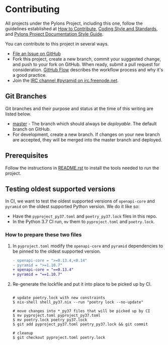 # Contributing

All projects under the Pylons Project, including this one, follow the guidelines established at [How to Contribute](https://pylonsproject.org/community-how-to-contribute.html), [Coding Style and Standards](https://pylonsproject.org/community-coding-style-standards.html), and [Pylons Project Documentation Style Guide](https://docs.pylonsproject.org/projects/docs-style-guide/).

You can contribute to this project in several ways.

*   [File an Issue on GitHub](https://github.com/Pylons/pyramid_openapi3/issues)
*   Fork this project, create a new branch, commit your suggested change, and push to your fork on GitHub.
    When ready, submit a pull request for consideration.
    [GitHub Flow](https://guides.github.com/introduction/flow/index.html) describes the workflow process and why it's a good practice.
*   Join the [IRC channel #pyramid on irc.freenode.net](https://webchat.freenode.net/?channels=pyramid).

## Git Branches

Git branches and their purpose and status at the time of this writing are listed below.

*   [master](https://github.com/Pylons/pyramid_openapi3/) - The branch which should always be *deployable*. The default branch on GitHub.
*   For development, create a new branch. If changes on your new branch are accepted, they will be merged into the master branch and deployed.

## Prerequisites

Follow the instructions in [README.rst](https://github.com/Pylons/pyramid_openapi3/) to install the tools needed to run the project.

## Testing oldest supported versions

In CI, we want to test the oldest supported versions of `openapi-core` and `pyramid` on the oldest supported Python version. We do it like so:

* Have the `pyproject_py37.toml` and `poetry_py37.lock` files in this repo.
* In the Python 3.7 CI run, `mv` them to `pyproject.toml` and `poetry.lock`.

### How to prepare these two files

1.  In `pyproject.toml` modify the `openapi-core` and `pyramid` dependencies to be pinned to the
    oldest supported version.

    ```diff
    - openapi-core = ">=0.13.4,<0.14"
    - pyramid = ">=1.10.7"
    + openapi-core = "==0.13.4"
    + pyramid = "==1.10.7"
    ```
1.  Re-generate the lockfile and put it into place to be picked up by CI.

    ```shell

    # update poetry.lock with new constraints
    $ nix-shell shell_py37.nix --run "poetry lock --no-update"

    # move changes into *_py37 files that will be picked up by CI
    $ mv pyproject.toml pyproject_py37.toml
    $ mv poetry.lock poetry_py37.lock
    $ git add pyproject_py37.toml poetry_py37.lock && git commit

    # cleanup
    $ git checkout pyproject.toml poetry.lock
    ```
